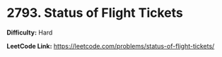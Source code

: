# 2793. Status of Flight Tickets

**Difficulty:** Hard

**LeetCode Link:** https://leetcode.com/problems/status-of-flight-tickets/

